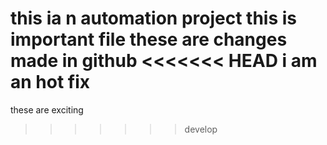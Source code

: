 this ia n automation project
this is important file
these are changes made in github
<<<<<<< HEAD
i am an hot fix
=======
these are exciting 
>>>>>>> develop
